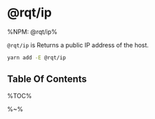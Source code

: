 # @rqt/ip

%NPM: @rqt/ip%

`@rqt/ip` is Returns a public IP address of the host.

```sh
yarn add -E @rqt/ip
```

## Table Of Contents

%TOC%

%~%